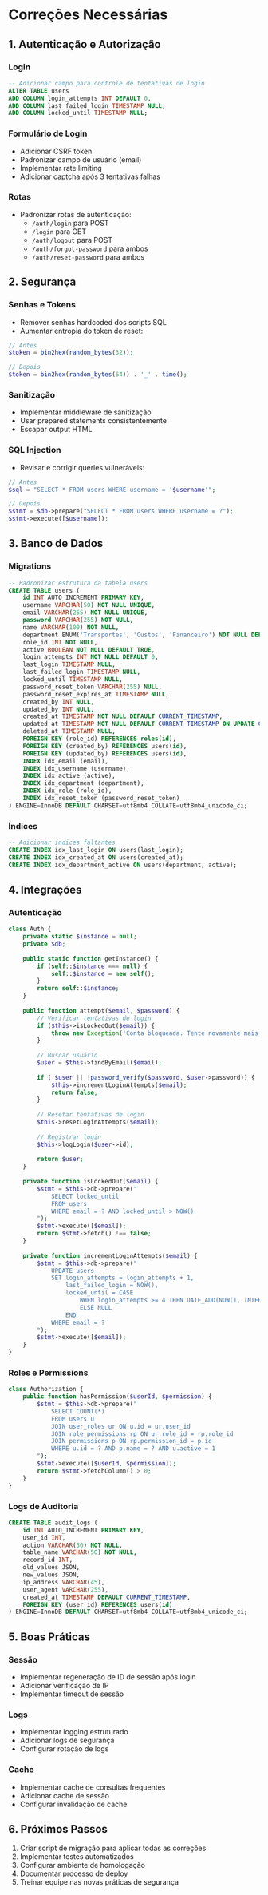 # Correções Necessárias

## 1. Autenticação e Autorização

### Login
```sql
-- Adicionar campo para controle de tentativas de login
ALTER TABLE users
ADD COLUMN login_attempts INT DEFAULT 0,
ADD COLUMN last_failed_login TIMESTAMP NULL,
ADD COLUMN locked_until TIMESTAMP NULL;
```

### Formulário de Login
- Adicionar CSRF token
- Padronizar campo de usuário (email)
- Implementar rate limiting
- Adicionar captcha após 3 tentativas falhas

### Rotas
- Padronizar rotas de autenticação:
  - `/auth/login` para POST
  - `/login` para GET
  - `/auth/logout` para POST
  - `/auth/forgot-password` para ambos
  - `/auth/reset-password` para ambos

## 2. Segurança

### Senhas e Tokens
- Remover senhas hardcoded dos scripts SQL
- Aumentar entropia do token de reset:
```php
// Antes
$token = bin2hex(random_bytes(32));

// Depois
$token = bin2hex(random_bytes(64)) . '_' . time();
```

### Sanitização
- Implementar middleware de sanitização
- Usar prepared statements consistentemente
- Escapar output HTML

### SQL Injection
- Revisar e corrigir queries vulneráveis:
```php
// Antes
$sql = "SELECT * FROM users WHERE username = '$username'";

// Depois
$stmt = $db->prepare("SELECT * FROM users WHERE username = ?");
$stmt->execute([$username]);
```

## 3. Banco de Dados

### Migrations
```sql
-- Padronizar estrutura da tabela users
CREATE TABLE users (
    id INT AUTO_INCREMENT PRIMARY KEY,
    username VARCHAR(50) NOT NULL UNIQUE,
    email VARCHAR(255) NOT NULL UNIQUE,
    password VARCHAR(255) NOT NULL,
    name VARCHAR(100) NOT NULL,
    department ENUM('Transportes', 'Custos', 'Financeiro') NOT NULL DEFAULT 'Custos',
    role_id INT NOT NULL,
    active BOOLEAN NOT NULL DEFAULT TRUE,
    login_attempts INT NOT NULL DEFAULT 0,
    last_login TIMESTAMP NULL,
    last_failed_login TIMESTAMP NULL,
    locked_until TIMESTAMP NULL,
    password_reset_token VARCHAR(255) NULL,
    password_reset_expires_at TIMESTAMP NULL,
    created_by INT NULL,
    updated_by INT NULL,
    created_at TIMESTAMP NOT NULL DEFAULT CURRENT_TIMESTAMP,
    updated_at TIMESTAMP NOT NULL DEFAULT CURRENT_TIMESTAMP ON UPDATE CURRENT_TIMESTAMP,
    deleted_at TIMESTAMP NULL,
    FOREIGN KEY (role_id) REFERENCES roles(id),
    FOREIGN KEY (created_by) REFERENCES users(id),
    FOREIGN KEY (updated_by) REFERENCES users(id),
    INDEX idx_email (email),
    INDEX idx_username (username),
    INDEX idx_active (active),
    INDEX idx_department (department),
    INDEX idx_role (role_id),
    INDEX idx_reset_token (password_reset_token)
) ENGINE=InnoDB DEFAULT CHARSET=utf8mb4 COLLATE=utf8mb4_unicode_ci;
```

### Índices
```sql
-- Adicionar índices faltantes
CREATE INDEX idx_last_login ON users(last_login);
CREATE INDEX idx_created_at ON users(created_at);
CREATE INDEX idx_department_active ON users(department, active);
```

## 4. Integrações

### Autenticação
```php
class Auth {
    private static $instance = null;
    private $db;
    
    public static function getInstance() {
        if (self::$instance === null) {
            self::$instance = new self();
        }
        return self::$instance;
    }
    
    public function attempt($email, $password) {
        // Verificar tentativas de login
        if ($this->isLockedOut($email)) {
            throw new Exception('Conta bloqueada. Tente novamente mais tarde.');
        }
        
        // Buscar usuário
        $user = $this->findByEmail($email);
        
        if (!$user || !password_verify($password, $user->password)) {
            $this->incrementLoginAttempts($email);
            return false;
        }
        
        // Resetar tentativas de login
        $this->resetLoginAttempts($email);
        
        // Registrar login
        $this->logLogin($user->id);
        
        return $user;
    }
    
    private function isLockedOut($email) {
        $stmt = $this->db->prepare("
            SELECT locked_until 
            FROM users 
            WHERE email = ? AND locked_until > NOW()
        ");
        $stmt->execute([$email]);
        return $stmt->fetch() !== false;
    }
    
    private function incrementLoginAttempts($email) {
        $stmt = $this->db->prepare("
            UPDATE users 
            SET login_attempts = login_attempts + 1,
                last_failed_login = NOW(),
                locked_until = CASE 
                    WHEN login_attempts >= 4 THEN DATE_ADD(NOW(), INTERVAL 15 MINUTE)
                    ELSE NULL 
                END
            WHERE email = ?
        ");
        $stmt->execute([$email]);
    }
}
```

### Roles e Permissions
```php
class Authorization {
    public function hasPermission($userId, $permission) {
        $stmt = $this->db->prepare("
            SELECT COUNT(*) 
            FROM users u
            JOIN user_roles ur ON u.id = ur.user_id
            JOIN role_permissions rp ON ur.role_id = rp.role_id
            JOIN permissions p ON rp.permission_id = p.id
            WHERE u.id = ? AND p.name = ? AND u.active = 1
        ");
        $stmt->execute([$userId, $permission]);
        return $stmt->fetchColumn() > 0;
    }
}
```

### Logs de Auditoria
```sql
CREATE TABLE audit_logs (
    id INT AUTO_INCREMENT PRIMARY KEY,
    user_id INT,
    action VARCHAR(50) NOT NULL,
    table_name VARCHAR(50) NOT NULL,
    record_id INT,
    old_values JSON,
    new_values JSON,
    ip_address VARCHAR(45),
    user_agent VARCHAR(255),
    created_at TIMESTAMP DEFAULT CURRENT_TIMESTAMP,
    FOREIGN KEY (user_id) REFERENCES users(id)
) ENGINE=InnoDB DEFAULT CHARSET=utf8mb4 COLLATE=utf8mb4_unicode_ci;
```

## 5. Boas Práticas

### Sessão
- Implementar regeneração de ID de sessão após login
- Adicionar verificação de IP
- Implementar timeout de sessão

### Logs
- Implementar logging estruturado
- Adicionar logs de segurança
- Configurar rotação de logs

### Cache
- Implementar cache de consultas frequentes
- Adicionar cache de sessão
- Configurar invalidação de cache

## 6. Próximos Passos

1. Criar script de migração para aplicar todas as correções
2. Implementar testes automatizados
3. Configurar ambiente de homologação
4. Documentar processo de deploy
5. Treinar equipe nas novas práticas de segurança
